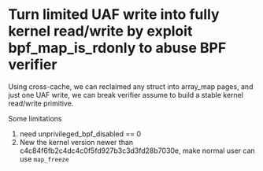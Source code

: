 # Turn limited UAF write into fully kernel read/write by exploit bpf_map_is_rdonly to abuse BPF verifier

Using cross-cache, we can reclaimed any struct into array_map pages, and just one UAF write, we can break verifier assume to build a stable kernel read/write primitive.

Some limitations

1. need unprivileged_bpf_disabled == 0
2. New the kernel version newer than c4c84f6fb2c4dc4c0f5fd927b3c3d3fd28b7030e, make normal user can use `map_freeze`





